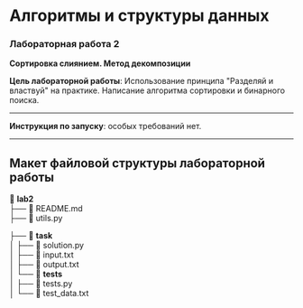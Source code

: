 # Алгоритмы и структуры данных
### Лабораторная работа 2  
**Сортировка слиянием. Метод декомпозиции**

**Цель лабораторной работы**: Использование принципа "Разделяй и властвуй" на практике. Написание алгоритма сортировки и бинарного поиска.

---

**Инструкция по запуску**: особых требований нет.

---

## Макет файловой структуры лабораторной работы

📂 **lab2**  
├── 📄 README.md  
├── 📄 utils.py   

├── 📂 **task**  
│   ├── 📄 solution.py  
│   ├── 📄 input.txt  
│   ├── 📄 output.txt  
│   └── 📂 **tests**  
│       ├── 📄 tests.py   
│       └── 📄 test_data.txt
